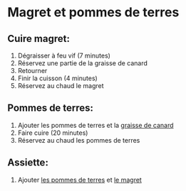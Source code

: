 # Magret et pommes de terres

## Cuire magret:

1. Dégraisser à feu vif (7 minutes)
2. Réservez une partie de la <a name="graisse">graisse de canard</a>
3. Retourner
5. Finir la cuisson (4 minutes)
8. Réservez au chaud le <a name="magret">magret</a>

## Pommes de terres:

1. Ajouter les pommes de terres et la [graisse de canard](#graisse)
2. Faire cuire (20 minutes)
5. Réservez au chaud les <a name="pommes-de-terres">pommes de terres</a>

## Assiette:

1. Ajouter [les pommes de terres](#pommes-de-terres) et [le magret](#magret)
